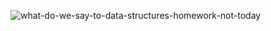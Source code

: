 


![what-do-we-say-to-data-structures-homework-not-today](https://user-images.githubusercontent.com/68494604/96039614-913c8080-0e86-11eb-8d6a-5304c72d5422.jpg)

